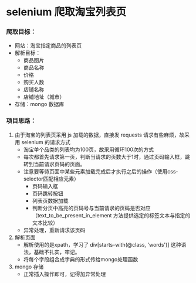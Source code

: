 # selenium 爬取淘宝列表页

### 爬取目标：

- 网站：淘宝指定商品的列表页
- 解析目标：
  - 商品图片
  - 商品名称
  - 价格
  - 购买人数
  - 店铺名称
  - 店铺地址（城市）
-  存储：mongo 数据库

### 项目思路：

1. 由于淘宝的列表页采用 js 加载的数据，直接发 requests 请求有些麻烦，故采用 selenium 的请求方式
   - 淘宝单个品类的列表均为100页，故采用循环100次的方式
   - 每次都首先请求第一页，判断当请求的页数大于1时，通过页码输入框，跳转到当前请求页码的页面。
   - 注意要等待页面中某些元素加载完成后才执行之后的操作（使用css-selector匹配相应元素）
     - 页码输入框
     - 页码跳转按钮
     - 列表页数据加载
     - 判断分页中高亮的页码号与当前请求的页码是否对应（text_to_be_present_in_element 方法提供选定的标签文本与指定的文本比较）
   - 异常处理，重新请求该页码
2. 解析页面
   - 解析使用的是xpath，学习了 div[starts-with(@class, 'words')] 这种语法，基础不扎实，牢记。
   - 将每个字段组合成字典的形式传给mongo处理函数
3. mongo 存储
   - 正常插入操作即可，记得加异常处理